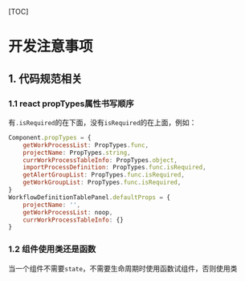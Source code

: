 [TOC]

# 开发注意事项



## 1. 代码规范相关

### 1.1 react propTypes属性书写顺序

有`.isRequired`的在下面，没有`isRequired`的在上面，例如：

```jsx
Component.propTypes = {
    getWorkProcessList: PropTypes.func,
    projectName: PropTypes.string,
    currWorkProcessTableInfo: PropTypes.object,
    importProcessDefinition: PropTypes.func.isRequired,
    getAlertGroupList: PropTypes.func.isRequired,
    getWorkGroupList: PropTypes.func.isRequired,
}
WorkflowDefinitionTablePanel.defaultProps = {
    projectName: '',
    getWorkProcessList: noop,
    currWorkProcessTableInfo: {}
}
```

### 1.2 组件使用类还是函数

当一个组件不需要`state`，不需要生命周期时使用函数试组件，否则使用类